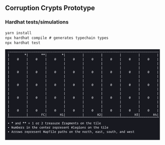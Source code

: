 ## Corruption Crypts Prototype

### Hardhat tests/simulations
```
yarn install
npx hardhat compile # generates typechain types
npx hardhat test
```

![Alt Text](https://github.com/peitalin/corrcrypts/blob/main/corrcrypts2.gif)




